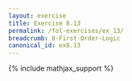 ```yaml
---
layout: exercise
title: Exercise 8.13
permalink: /fol-exercises/ex_13/
breadcrumb: 8-First-Order-Logic
canonical_id: ex8.13
---
```


{% include mathjax_support %}

